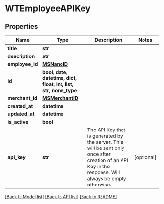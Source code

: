 # WTEmployeeAPIKey


## Properties
Name | Type | Description | Notes
------------ | ------------- | ------------- | -------------
**title** | **str** |  | 
**description** | **str** |  | 
**employee_id** | [**MSNanoID**](MSNanoID.md) |  | 
**id** | **bool, date, datetime, dict, float, int, list, str, none_type** |  | 
**merchant_id** | [**MSMerchantID**](MSMerchantID.md) |  | 
**created_at** | **datetime** |  | 
**updated_at** | **datetime** |  | 
**is_active** | **bool** |  | 
**api_key** | **str** | The API Key that is generated by the server. This will be sent only once after creation of an API Key in the response. Will always be empty otherwise. | [optional] 

[[Back to Model list]](../README.md#documentation-for-models) [[Back to API list]](../README.md#documentation-for-api-endpoints) [[Back to README]](../README.md)


